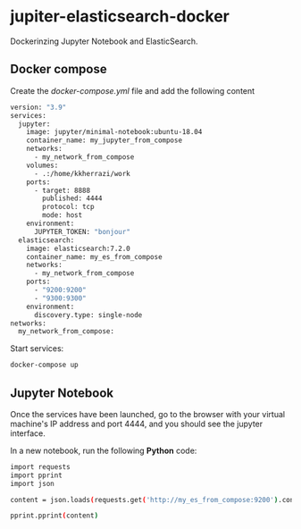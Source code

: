 # jupiter-elasticsearch-docker

Dockerinzing Jupyter Notebook and ElasticSearch. 


## Docker compose 

Create the *docker-compose.yml* file and add the following content

````bash
version: "3.9"
services:
  jupyter:
    image: jupyter/minimal-notebook:ubuntu-18.04
    container_name: my_jupyter_from_compose
    networks:
      - my_network_from_compose
    volumes:
      - .:/home/kkherrazi/work
    ports:
      - target: 8888
        published: 4444
        protocol: tcp
        mode: host
    environment:
      JUPYTER_TOKEN: "bonjour"
  elasticsearch:
    image: elasticsearch:7.2.0
    container_name: my_es_from_compose
    networks:
      - my_network_from_compose
    ports:
      - "9200:9200"
      - "9300:9300"
    environment:
      discovery.type: single-node
networks:
  my_network_from_compose:
````

Start services: 

````bash
docker-compose up

````
## Jupyter Notebook
Once the services have been launched, go to the browser with your virtual machine's IP address and port 4444, and you should see the jupyter interface.

In a new notebook, run the following **Python** code:

````bash
import requests
import pprint
import json

content = json.loads(requests.get('http://my_es_from_compose:9200').content)

pprint.pprint(content)
````

 
